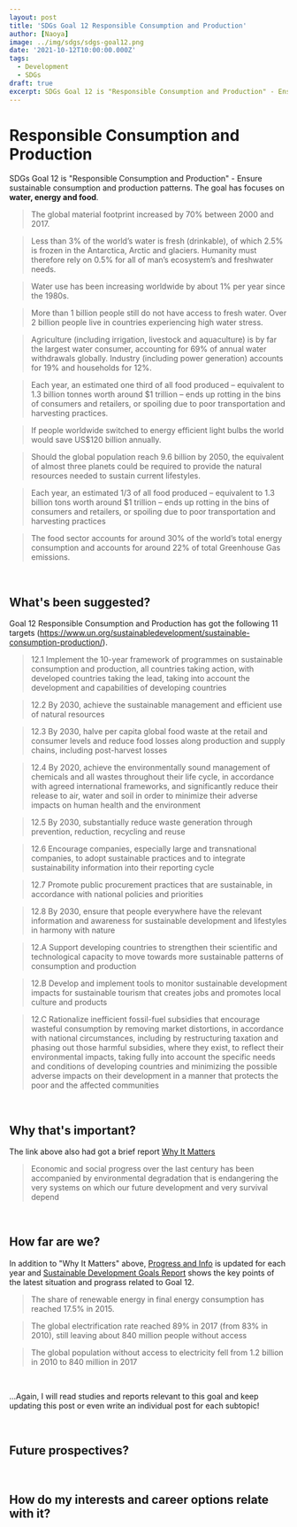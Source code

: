 ```yaml
---
layout: post
title: 'SDGs Goal 12 Responsible Consumption and Production'
author: [Naoya]
image: ../img/sdgs/sdgs-goal12.png
date: '2021-10-12T10:00:00.000Z'
tags:
  - Development
  - SDGs
draft: true
excerpt: SDGs Goal 12 is "Responsible Consumption and Production" - Ensure sustainable consumption and production patterns
---
```


# Responsible Consumption and Production

SDGs Goal 12 is "Responsible Consumption and Production" - Ensure sustainable consumption and production patterns. The goal has focuses on **water, energy and food**.

> The global material footprint increased by 70% between 2000 and 2017.

> Less than 3% of the world’s water is fresh (drinkable), of which 2.5% is frozen in the Antarctica, Arctic and glaciers. Humanity must therefore rely on 0.5% for all of man’s ecosystem’s and freshwater needs.

> Water use has been increasing worldwide by about 1% per year since the 1980s.

> More than 1 billion people still do not have access to fresh water. Over 2 billion people live in countries experiencing high water stress.

> Agriculture (including irrigation, livestock and aquaculture) is by far the largest water consumer, accounting for 69% of annual water withdrawals globally. Industry (including power generation) accounts for 19% and households for 12%.

> Each year, an estimated one third of all food produced – equivalent to 1.3 billion tonnes worth around $1 trillion – ends up rotting in the bins of consumers and retailers, or spoiling due to poor transportation and harvesting practices.

> If people worldwide switched to energy efficient light bulbs the world would save US$120 billion annually.

> Should the global population reach 9.6 billion by 2050, the equivalent of almost three planets could be required to provide the natural resources needed to sustain current lifestyles.

> Each year, an estimated 1/3 of all food produced – equivalent to 1.3 billion tons worth around $1 trillion – ends up rotting in the bins of consumers and retailers, or spoiling due to poor transportation and harvesting practices

> The food sector accounts for around 30% of the world’s total energy consumption and accounts for around 22% of total Greenhouse Gas emissions.

<br>

## What's been suggested?

Goal 12 Responsible Consumption and Production has got the following 11 targets (https://www.un.org/sustainabledevelopment/sustainable-consumption-production/).

> 12.1 Implement the 10-year framework of programmes on sustainable consumption and production, all countries taking action, with developed countries taking the lead, taking into account the development and capabilities of developing countries

> 12.2 By 2030, achieve the sustainable management and efficient use of natural resources

> 12.3 By 2030, halve per capita global food waste at the retail and consumer levels and reduce food losses along production and supply chains, including post-harvest losses

> 12.4 By 2020, achieve the environmentally sound management of chemicals and all wastes throughout their life cycle, in accordance with agreed international frameworks, and significantly reduce their release to air, water and soil in order to minimize their adverse impacts on human health and the environment

> 12.5 By 2030, substantially reduce waste generation through prevention, reduction, recycling and reuse

> 12.6 Encourage companies, especially large and transnational companies, to adopt sustainable practices and to integrate sustainability information into their reporting cycle

> 12.7 Promote public procurement practices that are sustainable, in accordance with national policies and priorities

> 12.8 By 2030, ensure that people everywhere have the relevant information and awareness for sustainable development and lifestyles in harmony with nature

> 12.A Support developing countries to strengthen their scientific and technological capacity to move towards more sustainable patterns of consumption and production

> 12.B Develop and implement tools to monitor sustainable development impacts for sustainable tourism that creates jobs and promotes local culture and products

> 12.C Rationalize inefficient fossil-fuel subsidies that encourage wasteful consumption by removing market distortions, in accordance with national circumstances, including by restructuring taxation and phasing out those harmful subsidies, where they exist, to reflect their environmental impacts, taking fully into account the specific needs and conditions of developing countries and minimizing the possible adverse impacts on their development in a manner that protects the poor and the affected communities

<br>

## Why that's important?

The link above also had got a brief report [Why It Matters](https://www.un.org/sustainabledevelopment/wp-content/uploads/2019/07/12_Why-It-Matters-2020.pdf)

> Economic and social progress over the last century has been accompanied by environmental degradation that is endangering the very systems on which our future development and very survival depend

<br>

## How far are we?

In addition to "Why It Matters" above, [Progress and Info](https://sdgs.un.org/goals/goal12) is updated for each year and [Sustainable Development Goals Report](https://unstats.un.org/sdgs/report/2021/goal-12/) shows the key points of the latest situation and prograss related to Goal 12.

> The share of renewable energy in final energy consumption has reached 17.5% in 2015.

> The global electrification rate reached 89% in 2017 (from 83% in 2010), still leaving about 840 million people without access

> The global population without access to electricity fell from 1.2 billion in 2010 to 840 million in 2017

<br>

...Again, I will read studies and reports relevant to this goal and keep updating this post or even write an individual post for each subtopic!

<br>

## Future prospectives?

<br>

## How do my interests and career options relate with it?

<br>
